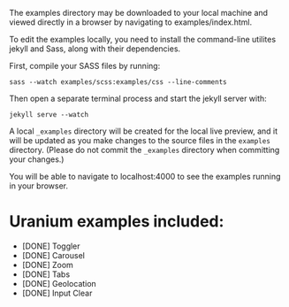 The examples directory may be downloaded to your local machine and viewed directly in a browser by navigating to examples/index.html.

To edit the examples locally, you need to install the command-line utilites jekyll and Sass, along with their dependencies.

First, compile your SASS files by running:

`sass --watch examples/scss:examples/css --line-comments`

Then open a separate terminal process and start the jekyll server with:

`jekyll serve --watch`

A local `_examples` directory will be created for the local live preview, and it will be updated as you make changes to the source files in the `examples` directory. (Please do not commit the `_examples` directory when committing your changes.)

You will be able to navigate to localhost:4000 to see the examples running in your browser.

# Uranium examples included:

* [DONE] Toggler
* [DONE] Carousel
* [DONE] Zoom
* [DONE] Tabs
* [DONE] Geolocation
* [DONE] Input Clear
